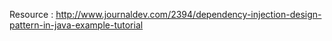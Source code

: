 Resource : http://www.journaldev.com/2394/dependency-injection-design-pattern-in-java-example-tutorial